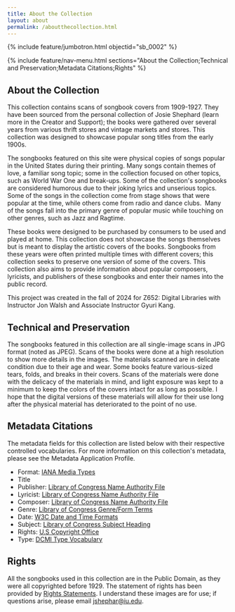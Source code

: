 ```yaml
---
title: About the Collection
layout: about
permalink: /aboutthecollection.html
---
```


{% include feature/jumbotron.html objectid="sb_0002" %}

{% include feature/nav-menu.html sections="About the Collection;Technical and Preservation;Metadata Citations;Rights" %}

## About the Collection

This collection contains scans of songbook covers from 1909-1927. They have been sourced from the personal collection of Josie Shephard (learn more in the Creator and Support); the books were gathered over several years from various thrift stores and vintage markets and stores. This collection was designed to showcase popular song titles from the early 1900s.  

The songbooks featured on this site were physical copies of songs popular in the United States during their printing. Many songs contain themes of love, a familiar song topic; some in the collection focused on other topics, such as World War One and break-ups. Some of the collection's songbooks are considered humorous due to their joking lyrics and unserious topics. Some of the songs in the collection come from stage shows that were popular at the time, while others come from radio and dance clubs.  Many of the songs fall into the primary genre of popular music while touching on other genres, such as Jazz and Ragtime. 

These books were designed to be purchased by consumers to be used and played at home. This collection does not showcase the songs themselves but is meant to display the artistic covers of the books. Songbooks from these years were often printed multiple times with different covers; this collection seeks to preserve one version of some of the covers. This collection also aims to provide information about popular composers, lyricists, and publishers of these songbooks and enter their names into the public record.   

This project was created in the fall of 2024 for Z652: Digital Libraries with Instructor Jon Walsh and Associate Instructor Gyuri Kang. 

## Technical and Preservation

The songbooks featured in this collection are all single-image scans in JPG format (noted as JPEG). Scans of the books were done at a high resolution to show more details in the images. The materials scanned are in delicate condition due to their age and wear. Some books feature various-sized tears, folds, and breaks in their covers. Scans of the materials were done with the delicacy of the materials in mind, and light exposure was kept to a minimum to keep the colors of the covers intact for as long as possible. I hope that the digital versions of these materials will allow for their use long after the physical material has deteriorated to the point of no use.  

## Metadata Citations

The metadata fields for this collection are listed below with their respective controlled vocabularies. For more information on this collection's metadata, please see the Metadata Application Profile.

* Format: [IANA Media Types](https://www.iana.org/assignments/media-types/media-types.xhtml) 
* Title  
* Publisher: [Library of Congress Name Authority File](https://id.loc.gov/authorities/names.html)
* Lyricist: [Library of Congress Name Authority File](https://id.loc.gov/authorities/names.html) 
* Composer: [Library of Congress Name Authority File](https://id.loc.gov/authorities/names.html)
* Genre: [Library of Congress Genre/Form Terms](https://www.loc.gov/aba/publications/FreeLCGFT/freelcgft.html)
* Date: [W3C Date and Time Formats](https://www.w3.org/TR/NOTE-datetime) 
* Subject: [Library of Congress Subject Heading](https://www.loc.gov/aba/publications/FreeLCSH/freelcsh.html)		 
* Rights: [U.S Copyright Office](https://copyright.gov) 
* Type: [DCMI Type Vocabulary](https://www.dublincore.org/specifications/dublin-core/dcmi-type-vocabulary/)

## Rights
All the songbooks used in this collection are in the Public Domain, as they were all copyrighted before 1929. The statement of rights has been provided by [Rights Statements](https://rightsstatements.org/en/). I understand these images are for use; if questions arise, please email jshephar@iu.edu.  
